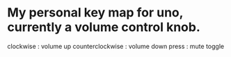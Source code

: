 # My personal key map for uno, currently a volume control knob.

clockwise : volume up
counterclockwise : volume down
press : mute toggle

